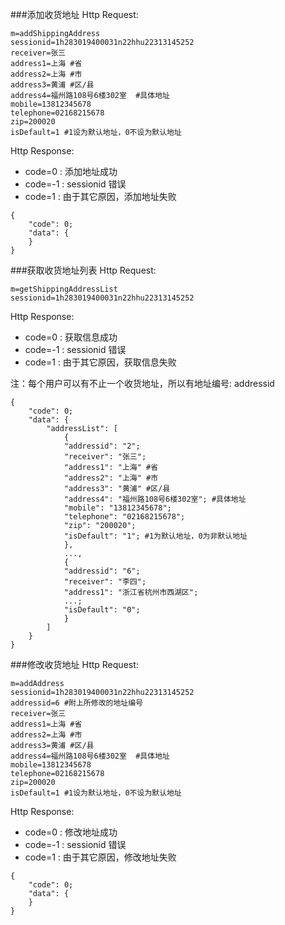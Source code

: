 ###添加收货地址
Http Request: 

```
m=addShippingAddress
sessionid=1h283019400031n22hhu22313145252
receiver=张三
address1=上海 #省
address2=上海 #市
address3=黄浦 #区/县
address4=福州路108号6楼302室  #具体地址
mobile=13812345678
telephone=02168215678
zip=200020
isDefault=1 #1设为默认地址，0不设为默认地址
```

Http Response:

- code=0 : 添加地址成功
- code=-1 : sessionid 错误
- code=1 : 由于其它原因，添加地址失败

``` 
{ 
    "code": 0;
    "data": { 
    }
} 
```

###获取收货地址列表
Http Request: 

```
m=getShippingAddressList
sessionid=1h283019400031n22hhu22313145252
```

Http Response:

- code=0 : 获取信息成功
- code=-1 : sessionid 错误
- code=1 : 由于其它原因，获取信息失败

注：每个用户可以有不止一个收货地址，所以有地址编号: addressid  

``` 
{ 
    "code": 0;
    "data": {
    	"addressList": [
    		{
    		"addressid": "2"; 
    		"receiver": "张三";
			"address1": "上海" #省
			"address2": "上海" #市
			"address3": "黄浦" #区/县
			"address4": "福州路108号6楼302室"; #具体地址
			"mobile": "13812345678";
			"telephone": "02168215678";
			"zip": "200020";
			"isDefault": "1"; #1为默认地址，0为非默认地址
    		},
    		...,
    		{
    		"addressid": "6";
    		"receiver": "李四";
    		"address1": "浙江省杭州市西湖区";
    		...;
    		"isDefault": "0";
    		} 	
    	]
    }
} 
```

###修改收货地址
Http Request: 

```
m=addAddress
sessionid=1h283019400031n22hhu22313145252
addressid=6 #附上所修改的地址编号
receiver=张三
address1=上海 #省
address2=上海 #市
address3=黄浦 #区/县
address4=福州路108号6楼302室  #具体地址
mobile=13812345678
telephone=02168215678
zip=200020
isDefault=1 #1设为默认地址，0不设为默认地址
```

Http Response:

- code=0 : 修改地址成功
- code=-1 : sessionid 错误
- code=1 : 由于其它原因，修改地址失败

``` 
{ 
    "code": 0;
    "data": { 
    }
} 
```